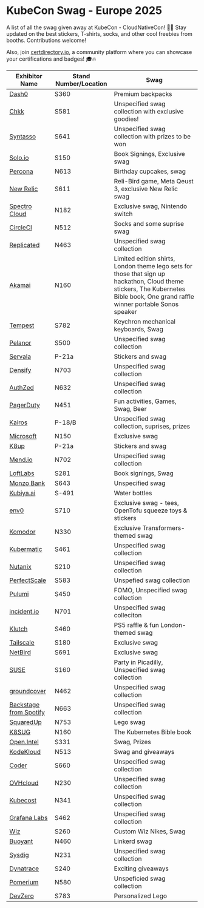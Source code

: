 # KubeCon Swag - Europe 2025
A list of all the swag given away at KubeCon - CloudNativeCon! 🎁🎉 Stay updated on the best stickers, T-shirts, socks, and other cool freebies from booths. Contributions welcome!

Also, join [certdirectory.io](https://certdirectory.io), a community platform where you can showcase your certifications and badges! 🎓🔥

Exhibitor Name | Stand Number/Location | Swag
--- | --- | ---
[Dash0](https://www.linkedin.com/company/dash0hq/) | S360 | Premium backpacks 
[Chkk](https://www.linkedin.com/company/chkk-io/) | S581 | Unspecified swag collection with exclusive goodies!
[Syntasso](https://www.linkedin.com/company/syntasso) | S641 | Unspecified swag collection with prizes to be won
[Solo.io](https://www.linkedin.com/company/solo.io) | S150 | Book Signings, Exclusive swag
[Percona](https://www.linkedin.com/company/percona) | N613 | Birthday cupcakes, swag
[New Relic](https://www.linkedin.com/company/new-relic-inc-) | S611 | Reli-Bird game, Meta Qeust 3, exclusive New Relic swag
[Spectro Cloud](https://www.linkedin.com/company/spectro-cloud) | N182 | Exclusive swag, Nintendo switch
[CircleCI](https://www.linkedin.com/company/circleci) | N512 | Socks and some suprise swag
[Replicated](https://www.linkedin.com/company/replicated/) | N463 | Unspecified swag collection
[Akamai](https://www.linkedin.com/company/akamai-technologies/) | N160 | Limited edition shirts, London theme lego sets for those that sign up hackathon, Cloud theme stickers, The Kubernetes Bible book, One grand raffle winner portable Sonos speaker
[Tempest](https://www.linkedin.com/company/tempest-labs-inc/) | S782 | Keychron mechanical keyboards, Swag
[Pelanor](https://www.linkedin.com/company/pelanor/) | S500 | Unspecified swag collection
[Servala](https://www.linkedin.com/company/servala/) | P-21a | Stickers and swag
[Densify](https://www.linkedin.com/company/densify/) | N703 | Unspecified swag collection
[AuthZed](https://www.linkedin.com/company/authzed/) | N632 | Unspecified swag collection
[PagerDuty](https://www.linkedin.com/company/pagerduty/) | N451 | Fun activities, Games, Swag, Beer
[Kairos](https://www.linkedin.com/company/kairos-oss/) | P-18/B | Unspecified swag collection, suprises, prizes
[Microsoft](https://www.linkedin.com/company/microsoft/) | N150 | Exclusive swag
[K8up](https://www.linkedin.com/company/vshn-ag/posts/) | P-21a | Stickers and swag
[Mend.io](https://www.linkedin.com/company/mend-io/) | N702 | Unspecified swag collection
[LoftLabs](https://www.linkedin.com/company/loft-sh/) | S281 | Book signings, Swag
[Monzo Bank](https://www.linkedin.com/company/monzo-bank/) | S643 | Unspecified swag
[Kubiya.ai](https://www.linkedin.com/company/kubiya/) | S-491 | Water bottles
[env0](https://www.linkedin.com/company/env0/) | S710 | Exclusive swag - tees, OpenTofu squeeze toys & stickers
[Komodor](https://www.linkedin.com/company/komodor-k8s/) | N330 | Exclusive Transformers-themed swag
[Kubermatic](https://www.linkedin.com/company/kubermatic/) | S461 | Unspecified swag collection
[Nutanix](https://www.linkedin.com/company/nutanix/) | S210 | Unspecified swag collection
[PerfectScale](https://www.linkedin.com/company/perfectscale/) | S583 | Unspefied swag collection
[Pulumi](https://www.linkedin.com/company/pulumi/) | S450 | FOMO, Unspecified swag collection
[incident.io](https://www.linkedin.com/company/incident-io/) | N701 | Unspecified swag colleciton
[Klutch](https://www.linkedin.com/company/klutch-io/) | S460 | PS5 raffle & fun London-themed swag
[Tailscale](https://www.linkedin.com/company/tailscale/) | S180 | Exclusive swag
[NetBird](https://www.linkedin.com/company/netbirdio/) | S691 | Exclusive swag
[SUSE](https://www.linkedin.com/company/suse/) | S160 | Party in Picadilly, Unspecified swag collection
[groundcover](https://www.linkedin.com/company/groundcover-com/) | N462 | Unspecified swag collection
[Backstage from Spotify](https://www.linkedin.com/showcase/backstage-from-spotify/)| N663 | Unspecified swag collection
[SquaredUp](https://www.linkedin.com/company/squared-up-limited/) | N753 | Lego swag
[K8SUG](https://linktr.ee/k8sug) | N160 | The Kubernetes Bible book
[Open.Intel](https://www.linkedin.com/showcase/openatintel/) | S331 | Swag, Prizes
[KodeKloud](https://www.linkedin.com/company/kodekloud/) | N513 | Swag and giveaways
[Coder](https://www.linkedin.com/company/coderhq/) | S660 | Unspecified swag collection
[OVHcloud](https://www.linkedin.com/company/ovhgroup/) | N230 | Unspecified swag collection
[Kubecost](https://www.linkedin.com/company/kubecost/) | N341 | Unspecified swag collection
[Grafana Labs](https://www.linkedin.com/company/grafana-labs/) | S462 | Unspecified swag collection
[Wiz](https://www.linkedin.com/company/wizsecurity/)| S260 | Custom Wiz Nikes, Swag
[Buoyant](https://www.linkedin.com/company/buoyantio/) | N460 | Linkerd swag
[Sysdig](https://www.linkedin.com/company/sysdig/) | N231 | Unspecified swag collection
[Dynatrace](https://www.linkedin.com/company/dynatrace/) | S240 | Exciting giveaways
[Pomerium](https://www.linkedin.com/company/pomerium-inc/) | N580 | Unspeficied swag collection
[DevZero](https://www.linkedin.com/company/devzerohq/) | S783 | Personalized Lego
